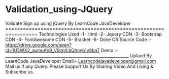 # Validation_using-JQuery
 Validate Sign up using jQuery By LearnCode JavaDeveloper =================================================================   Technologies Used  -1- Html -2- Jquery CDN -3- Bootstrap CDN -4- FontAwesome CDN -5- Bracket -6- Done  OR  Source Code :- https://drive.google.com/open?id=1U5WX2_aumuAhB_V9zplLbQhnyb1v8baT  Demo :-   _____________________________________________________________  Uplaod By LearnCode JavaDeveloper  Email:- Learncodejavadeveloper@gmail.com  Mail us If any Query.  Please Support Us By Sharing Video And Liking &amp; Subscribe us.

